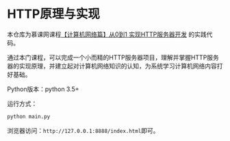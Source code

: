 # HTTP原理与实现

本仓库为慕课网课程[【计算机网络篇】从0到1 实现HTTP服务器开发](https://www.imooc.com/learn/1172) 的实践代码。

通过本门课程，可以完成一个小而精的HTTP服务器项目，理解并掌握HTTP服务器的实现原理，并建立起对计算机网络知识的认知，为系统学习计算机网络内容打好基础。

Python版本：python 3.5+

运行方式：
```python
python main.py
```

浏览器访问：`http://127.0.0.1:8888/index.html`即可。

